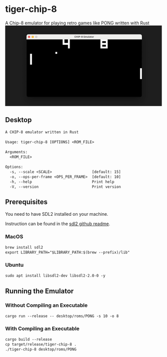 # tiger-chip-8
A Chip-8 emulator for playing retro games like PONG written with Rust
![PONG](chip-8.png)

## Desktop
```
A CHIP-8 emulator written in Rust

Usage: tiger-chip-8 [OPTIONS] <ROM_FILE>

Arguments:
  <ROM_FILE>  

Options:
  -s, --scale <SCALE>                  [default: 15]
  -o, --ops-per-frame <OPS_PER_FRAME>  [default: 10]
  -h, --help                           Print help
  -V, --version                        Print version
```

## Prerequisites
You need to have SDL2 installed on your machine.

Instruction can be found in the [sdl2 github readme](https://github.com/Rust-SDL2/rust-sdl2).

### MacOS
```
brew install sdl2
export LIBRARY_PATH="$LIBRARY_PATH:$(brew --prefix)/lib"
```

### Ubuntu
```
sudo apt install libsdl2-dev libsdl2-2.0-0 -y
```

## Running the Emulator

### Without Compiling an Executable
```
cargo run --release -- desktop/roms/PONG -s 10 -o 8
```

### With Compiling an Executable
```
cargo build --release
cp target/release/tiger-chip-8 .
./tiger-chip-8 desktop/roms/PONG
```
